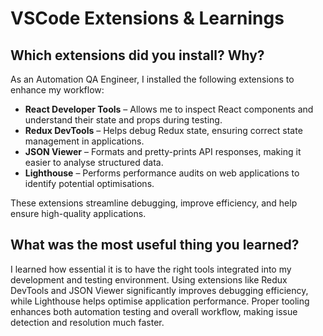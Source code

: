 # VSCode Extensions & Learnings

## Which extensions did you install? Why?

As an Automation QA Engineer, I installed the following extensions to enhance my workflow:

- **React Developer Tools** – Allows me to inspect React components and understand their state and props during testing.
- **Redux DevTools** – Helps debug Redux state, ensuring correct state management in applications.
- **JSON Viewer** – Formats and pretty-prints API responses, making it easier to analyse structured data.
- **Lighthouse** – Performs performance audits on web applications to identify potential optimisations.

These extensions streamline debugging, improve efficiency, and help ensure high-quality applications.

## What was the most useful thing you learned?

I learned how essential it is to have the right tools integrated into my development and testing environment. Using extensions like Redux DevTools and JSON Viewer significantly improves debugging efficiency, while Lighthouse helps optimise application performance. Proper tooling enhances both automation testing and overall workflow, making issue detection and resolution much faster.
